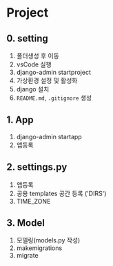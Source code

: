 # Project

## 0. setting

1. 폴더생성 후 이동
2. vsCode 실행
3. django-admin startproject
4. 가상환경 설정 및 활성화
5. django 설치
6. `README.md`, `.gitignore` 생성

## 1. App

1. django-admin startapp
2. 앱등록

## 2. settings.py

1. 앱등록
2. 공용 templates 공간 등록 ('DIRS')
3. TIME_ZONE

## 3. Model

1. 모델링(models.py 작성)
2. makemigrations
3. migrate